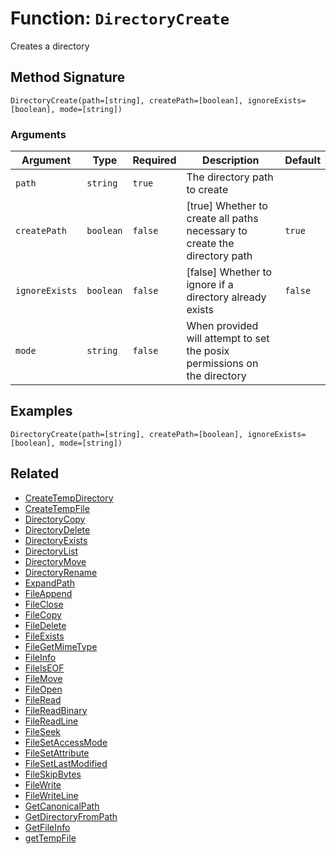 [comment]: # (Note: This documentation is generated dynamically in the build process.  To modify the contents, change the javadoc on the _invoke method of the BIF class)

# Function: `DirectoryCreate`

Creates a directory

## Method Signature
```
DirectoryCreate(path=[string], createPath=[boolean], ignoreExists=[boolean], mode=[string])
```
### Arguments

| Argument | Type | Required | Description | Default |
|----------|------|----------|-------------|---------|
| `path` | `string` | `true` | The directory path to create |  |
| `createPath` | `boolean` | `false` | [true] Whether to create all paths necessary to create the directory path | `true` |
| `ignoreExists` | `boolean` | `false` | [false] Whether to ignore if a directory already exists | `false` |
| `mode` | `string` | `false` | When provided will attempt to set the posix permissions on the directory |  |

## Examples

```
DirectoryCreate(path=[string], createPath=[boolean], ignoreExists=[boolean], mode=[string])
```

## Related
  * [CreateTempDirectory](./CreateTempDirectory.md)
  * [CreateTempFile](./CreateTempFile.md)
  * [DirectoryCopy](./DirectoryCopy.md)
  * [DirectoryDelete](./DirectoryDelete.md)
  * [DirectoryExists](./DirectoryExists.md)
  * [DirectoryList](./DirectoryList.md)
  * [DirectoryMove](./DirectoryMove.md)
  * [DirectoryRename](./DirectoryRename.md)
  * [ExpandPath](./ExpandPath.md)
  * [FileAppend](./FileAppend.md)
  * [FileClose](./FileClose.md)
  * [FileCopy](./FileCopy.md)
  * [FileDelete](./FileDelete.md)
  * [FileExists](./FileExists.md)
  * [FileGetMimeType](./FileGetMimeType.md)
  * [FileInfo](./FileInfo.md)
  * [FileIsEOF](./FileIsEOF.md)
  * [FileMove](./FileMove.md)
  * [FileOpen](./FileOpen.md)
  * [FileRead](./FileRead.md)
  * [FileReadBinary](./FileReadBinary.md)
  * [FileReadLine](./FileReadLine.md)
  * [FileSeek](./FileSeek.md)
  * [FileSetAccessMode](./FileSetAccessMode.md)
  * [FileSetAttribute](./FileSetAttribute.md)
  * [FileSetLastModified](./FileSetLastModified.md)
  * [FileSkipBytes](./FileSkipBytes.md)
  * [FileWrite](./FileWrite.md)
  * [FileWriteLine](./FileWriteLine.md)
  * [GetCanonicalPath](./GetCanonicalPath.md)
  * [GetDirectoryFromPath](./GetDirectoryFromPath.md)
  * [GetFileInfo](./GetFileInfo.md)
  * [getTempFile](./getTempFile.md)

